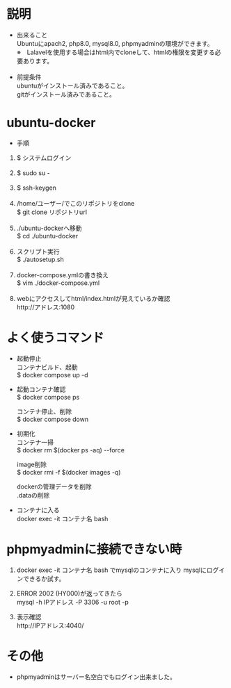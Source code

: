 # 説明  
- 出来ること  
Ubuntuにapach2, php8.0, mysql8.0, phpmyadminの環境ができます。<br>
※　Lalavelを使用する場合はhtml内でcloneして、htmlの権限を変更する必要あります。<br><br>
- 前提条件  
ubuntuがインストール済みであること。    
gitがインストール済みであること。

# ubuntu-docker  
- 手順<br>
1. $ システムログイン<br><br>
2. $ sudo su -<br><br>
3. $ ssh-keygen<br><br>
4. /home/ユーザー/でこのリポジトリをclone  
   $ git clone リポジトリurl<br><br>
5. ./ubuntu-dockerへ移動<br>
   $ cd ./ubuntu-docker<br><br>
6. スクリプト実行<br>
   $ ./autosetup.sh<br><br>
7. docker-compose.ymlの書き換え<br>
   $ vim ./docker-compose.yml<br><br>
8. webにアクセスしてhtml/index.htmlが見えているか確認<br> 
   http://アドレス:1080<br>


# よく使うコマンド  
- 起動停止  
  コンテナビルド、起動  
  $ docker compose up -d  
    
- 起動コンテナ確認  
  $ docker compose ps
  
  コンテナ停止、削除  
  $ docker compose down    
- 初期化  
  コンテナ一掃    
  $ docker rm $(docker ps -aq) --force  

  image削除  
  $ docker rmi -f  $(docker images -q)  

  dockerの管理データを削除  
  .dataの削除  
  
 - コンテナに入る  
  docker exec -it コンテナ名 bash  
    
# phpmyadminに接続できない時  
1. docker exec -it コンテナ名 bash でmysqlのコンテナに入り
mysqlにログインできるか試す。  

2. ERROR 2002 (HY000)が返ってきたら  
mysql -h IPアドレス -P 3306 -u root -p

3. 表示確認  
http://IPアドレス:4040/ 
  
# その他  
  - phpmyadminはサーバー名空白でもログイン出来ました。
